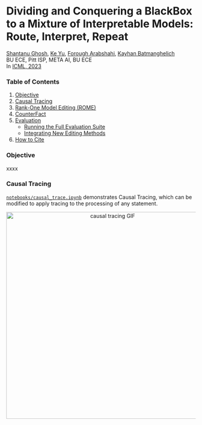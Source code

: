 # Dividing and Conquering a BlackBox to a Mixture of Interpretable Models: Route, Interpret, Repeat #

[Shantanu Ghosh](https://shantanu48114860.github.io/),
[Ke Yu](https://gatechke.github.io/),
[Forough Arabshahi](https://forougha.github.io/), 
[Kayhan Batmanghelich](https://www.batman-lab.com/)
<br/>
BU ECE, Pitt ISP, META AI, BU ECE <br/>
In [ICML, 2023](https://icml.cc/Conferences/2023/Dates) <br/>

### Table of Contents
1. [Objective](#objective)
2. [Causal Tracing](#causal-tracing)
3. [Rank-One Model Editing (ROME)](#rank-one-model-editing-rome-1)
4. [CounterFact](#counterfact)
5. [Evaluation](#evaluation)
    * [Running the Full Evaluation Suite](#running-the-full-evaluation-suite)
    * [Integrating New Editing Methods](#integrating-new-editing-methods)
6. [How to Cite](#how-to-cite)

### Objective
xxxx

### Causal Tracing

[`notebooks/causal_trace.ipynb`](notebooks/causal_trace.ipynb) demonstrates Causal Tracing, which can be modified to apply tracing to the processing of any statement.

<p align="center">
    <img src="https://thevisible.net/u/davidbau/romeweb/small-fast-ct-animation.gif" alt="causal tracing GIF" width="550px" />
</p>